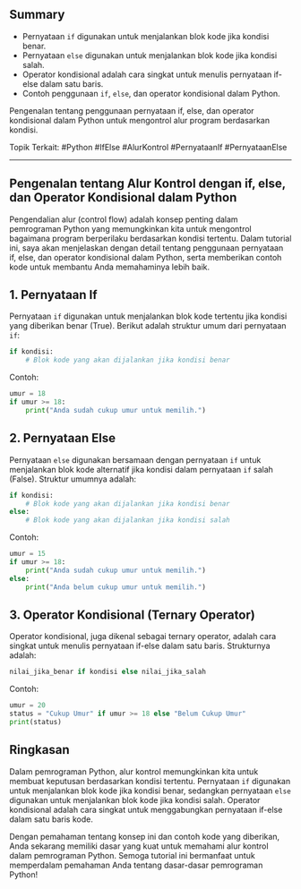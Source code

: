 ## Summary

- Pernyataan `if` digunakan untuk menjalankan blok kode jika kondisi benar.
- Pernyataan `else` digunakan untuk menjalankan blok kode jika kondisi salah.
- Operator kondisional adalah cara singkat untuk menulis pernyataan if-else dalam satu baris.
- Contoh penggunaan `if`, `else`, dan operator kondisional dalam Python.

Pengenalan tentang penggunaan pernyataan if, else, dan operator kondisional dalam Python untuk mengontrol alur program berdasarkan kondisi.

Topik Terkait:
#Python #IfElse #AlurKontrol #PernyataanIf #PernyataanElse


---

## Pengenalan tentang Alur Kontrol dengan if, else, dan Operator Kondisional dalam Python

Pengendalian alur (control flow) adalah konsep penting dalam pemrograman Python yang memungkinkan kita untuk mengontrol bagaimana program berperilaku berdasarkan kondisi tertentu. Dalam tutorial ini, saya akan menjelaskan dengan detail tentang penggunaan pernyataan if, else, dan operator kondisional dalam Python, serta memberikan contoh kode untuk membantu Anda memahaminya lebih baik.

## 1. Pernyataan If

Pernyataan `if` digunakan untuk menjalankan blok kode tertentu jika kondisi yang diberikan benar (True). Berikut adalah struktur umum dari pernyataan `if`:

```python
if kondisi:
    # Blok kode yang akan dijalankan jika kondisi benar
```

Contoh:

```python
umur = 18
if umur >= 18:
    print("Anda sudah cukup umur untuk memilih.")
```

## 2. Pernyataan Else

Pernyataan `else` digunakan bersamaan dengan pernyataan `if` untuk menjalankan blok kode alternatif jika kondisi dalam pernyataan `if` salah (False). Struktur umumnya adalah:

```python
if kondisi:
    # Blok kode yang akan dijalankan jika kondisi benar
else:
    # Blok kode yang akan dijalankan jika kondisi salah
```

Contoh:

```python
umur = 15
if umur >= 18:
    print("Anda sudah cukup umur untuk memilih.")
else:
    print("Anda belum cukup umur untuk memilih.")
```

## 3. Operator Kondisional (Ternary Operator)

Operator kondisional, juga dikenal sebagai ternary operator, adalah cara singkat untuk menulis pernyataan if-else dalam satu baris. Strukturnya adalah:

```python
nilai_jika_benar if kondisi else nilai_jika_salah
```

Contoh:

```python
umur = 20
status = "Cukup Umur" if umur >= 18 else "Belum Cukup Umur"
print(status)
```

## Ringkasan

Dalam pemrograman Python, alur kontrol memungkinkan kita untuk membuat keputusan berdasarkan kondisi tertentu. Pernyataan `if` digunakan untuk menjalankan blok kode jika kondisi benar, sedangkan pernyataan `else` digunakan untuk menjalankan blok kode jika kondisi salah. Operator kondisional adalah cara singkat untuk menggabungkan pernyataan if-else dalam satu baris kode.

Dengan pemahaman tentang konsep ini dan contoh kode yang diberikan, Anda sekarang memiliki dasar yang kuat untuk memahami alur kontrol dalam pemrograman Python. Semoga tutorial ini bermanfaat untuk memperdalam pemahaman Anda tentang dasar-dasar pemrograman Python!